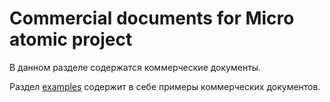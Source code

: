 # Commercial documents for Micro atomic project

В данном разделе содержатся коммерческие документы.

Раздел [examples](/doc/business/examples) содержит в себе примеры коммерческих документов.